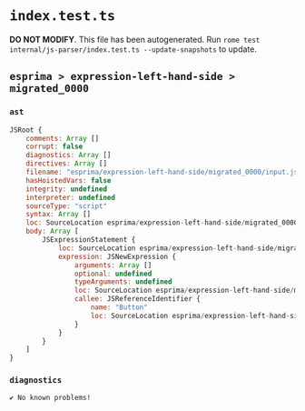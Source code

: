 # `index.test.ts`

**DO NOT MODIFY**. This file has been autogenerated. Run `rome test internal/js-parser/index.test.ts --update-snapshots` to update.

## `esprima > expression-left-hand-side > migrated_0000`

### `ast`

```javascript
JSRoot {
	comments: Array []
	corrupt: false
	diagnostics: Array []
	directives: Array []
	filename: "esprima/expression-left-hand-side/migrated_0000/input.js"
	hasHoistedVars: false
	integrity: undefined
	interpreter: undefined
	sourceType: "script"
	syntax: Array []
	loc: SourceLocation esprima/expression-left-hand-side/migrated_0000/input.js 1:0-2:0
	body: Array [
		JSExpressionStatement {
			loc: SourceLocation esprima/expression-left-hand-side/migrated_0000/input.js 1:0-1:10
			expression: JSNewExpression {
				arguments: Array []
				optional: undefined
				typeArguments: undefined
				loc: SourceLocation esprima/expression-left-hand-side/migrated_0000/input.js 1:0-1:10
				callee: JSReferenceIdentifier {
					name: "Button"
					loc: SourceLocation esprima/expression-left-hand-side/migrated_0000/input.js 1:4-1:10 (Button)
				}
			}
		}
	]
}
```

### `diagnostics`

```
✔ No known problems!

```
